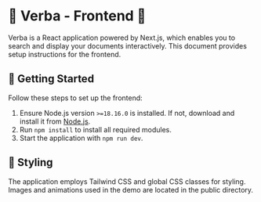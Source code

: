 # 🎨 Verba - Frontend 🎨

Verba is a React application powered by Next.js, which enables you to search and display your documents interactively. This document provides setup instructions for the frontend.

## 🚀 Getting Started

Follow these steps to set up the frontend:

1. Ensure Node.js version `>=18.16.0` is installed. If not, download and install it from [Node.js](https://nodejs.org/).
2. Run `npm install` to install all required modules.
3. Start the application with `npm run dev`.

## 🎨 Styling

The application employs Tailwind CSS and global CSS classes for styling. Images and animations used in the demo are located in the public directory.
